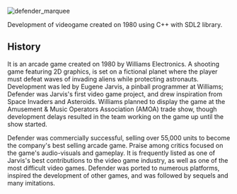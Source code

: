 ![defender_marquee](https://user-images.githubusercontent.com/13562412/90595987-41557c00-e1ab-11ea-9277-310cc5d08934.jpg)

Development of videogame created on 1980 using C++ with SDL2 library.

## History

It is an arcade game created on 1980 by Williams Electronics. A shooting game featuring 2D graphics, is set on a fictional planet where the player must defeat waves of invading aliens while protecting astronauts. Development was led by Eugene Jarvis, a pinball programmer at Williams; Defender was Jarvis's first video game project, and drew inspiration from Space Invaders and Asteroids. Williams planned to display the game at the Amusement & Music Operators Association (AMOA) trade show, though development delays resulted in the team working on the game up until the show started.

Defender was commercially successful, selling over 55,000 units to become the company's best selling arcade game. Praise among critics focused on the game's audio-visuals and gameplay. It is frequently listed as one of Jarvis's best contributions to the video game industry, as well as one of the most difficult video games. Defender was ported to numerous platforms, inspired the development of other games, and was followed by sequels and many imitations.
